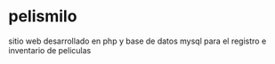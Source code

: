 # pelismilo
sitio web desarrollado en php y base de datos mysql para el registro e inventario de peliculas 
